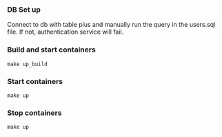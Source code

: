 ### DB Set up

Connect to db with table plus and manually run the query in the users.sql file. If not, authentication service will fail.

### Build and start containers

```
make up_build
```

### Start containers

```
make up
```

### Stop containers

```
make up
```
